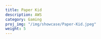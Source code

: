 ```yaml
---
title: Paper Kid
description: AWS
category: Gaming
proj_img: "/img/showcase/Paper-Kid.jpeg"
weight: 5
---
```





